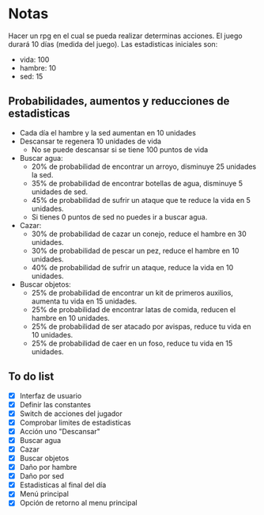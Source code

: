 # Notas
Hacer un rpg en el cual se pueda realizar determinas acciones. El juego durará 10 días (medida del juego).
Las estadisticas iniciales son:
- vida: 100
- hambre: 10
- sed: 15
## Probabilidades, aumentos y reducciones de estadisticas
- Cada día el hambre y la sed aumentan en 10 unidades
- Descansar te regenera 10 unidades de vida
    - No se puede descansar si se tiene 100 puntos de vida
- Buscar agua: 
    - 20% de probabilidad de encontrar un arroyo, disminuye 25 unidades la sed.
    - 35% de probabilidad de encontrar botellas de agua, disminuye 5 unidades de sed.
    - 45% de probabilidad de sufrir un ataque que te reduce la vida en 5 unidades.
    - Si tienes 0 puntos de sed no puedes ir a buscar agua.
- Cazar:
    - 30% de probabilidad de cazar un conejo, reduce el hambre en 30 unidades.
    - 30% de probabilidad de pescar un pez, reduce el hambre en 10 unidades.
    - 40% de probabilidad de sufrir un ataque, reduce la vida en 10 unidades.
- Buscar objetos:
    - 25% de probabilidad de encontrar un kit de primeros auxilios, aumenta tu vida en 15 unidades.
    - 25% de probabilidad de encontrar latas de comida, reducen el hambre en 10 unidades.
    - 25% de probabilidad de ser atacado por avispas, reduce tu vida en 10 unidades.
    - 25% de probabilidad de caer en un foso, reduce tu vida en 15 unidades.
## To do list
- [x] Interfaz de usuario
- [x] Definir las constantes
- [x] Switch de acciones del jugador
- [x] Comprobar limites de estadisticas
- [x] Acción uno "Descansar" 
- [x] Buscar agua 
- [x] Cazar 
- [x] Buscar objetos
- [x] Daño por hambre
- [x] Daño por sed
- [x] Estadisticas al final del día
- [x] Menú principal
- [x] Opción de retorno al menu principal
